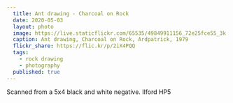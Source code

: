 ```yaml
---
  title: Ant drawing - Charcoal on Rock
  date: 2020-05-03
  layout: photo
  image: https://live.staticflickr.com/65535/49849911156_72e25fce55_3k.jpg
  caption: Ant drawing, Charcoal on Rock, Ardpatrick, 1979
  flickr_share: https://flic.kr/p/2iX4PQQ
  tags:
    - rock drawing
    - photography
  published: true
---
```


Scanned from a 5x4 black and white negative. Ilford HP5
